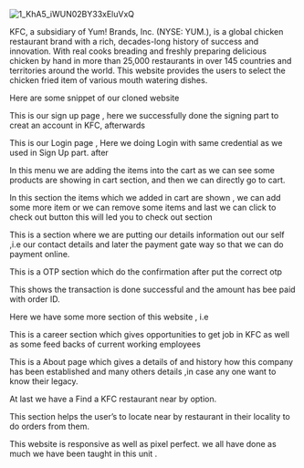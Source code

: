 ![1_KhA5_iWUN02BY33xEluVxQ](https://user-images.githubusercontent.com/97446677/173053702-38600367-9d20-4473-b38c-16277e094a04.jpg)

KFC, a subsidiary of Yum! Brands, Inc. (NYSE: YUM.), is a global chicken restaurant brand with a rich, decades-long history of success and innovation. With real cooks breading and freshly preparing delicious chicken by hand in more than 25,000 restaurants in over 145 countries and territories around the world. This website provides the users to select the chicken fried item of various mouth watering dishes.

Here are some snippet of our cloned website


This is our sign up page , here we successfully done the signing part to creat an account in KFC, afterwards


This is our Login page , Here we doing Login with same credential as we used in Sign Up part. after


In this menu we are adding the items into the cart as we can see some products are showing in cart section, and then we can directly go to cart.


In this section the items which we added in cart are shown , we can add some more item or we can remove some items and last we can click to check out button this will led you to check out section



This is a section where we are putting our details information out our self ,i.e our contact details and later the payment gate way so that we can do payment online.


This is a OTP section which do the confirmation after put the correct otp


This shows the transaction is done successful and the amount has bee paid with order ID.

Here we have some more section of this website , i.e


This is a career section which gives opportunities to get job in KFC as well as some feed backs of current working employees


This is a About page which gives a details of and history how this company has been established and many others details ,in case any one want to know their legacy.

At last we have a Find a KFC restaurant near by option.


This section helps the user’s to locate near by restaurant in their locality to do orders from them.

This website is responsive as well as pixel perfect. we all have done as much we have been taught in this unit .

